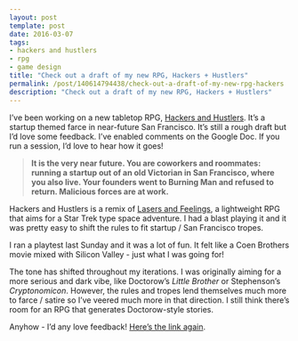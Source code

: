 ```yaml
---
layout: post
template: post
date: 2016-03-07
tags:
- hackers and hustlers
- rpg
- game design
title: "Check out a draft of my new RPG, Hackers + Hustlers"
permalink: /post/140614794438/check-out-a-draft-of-my-new-rpg-hackers
description: "Check out a draft of my new RPG, Hackers + Hustlers"
---
```

<p>I’ve been working on a new tabletop RPG, <a href="https://docs.google.com/document/d/1AizW3DBq47rKsdw7FuUReVJbmCnk5ELLG8KNb7wt6Lw/edit?usp=sharing">Hackers and Hustlers</a>. It’s a startup themed farce in near-future San Francisco. It’s still a rough draft but I’d love some feedback. I’ve enabled comments on the Google Doc. If you run a session, I’d love to hear how it goes!</p><blockquote><p><b>It is the very near future. You are coworkers and roommates: running a startup out of an old Victorian in San Francisco, where you also live. Your founders went to Burning Man and refused to return. Malicious forces are at work.</b><br></p></blockquote><p>Hackers and Hustlers is a remix of <a href="http://onesevendesign.com/lasers_and_feelings_rpg.pdf">Lasers and Feelings</a>, a lightweight RPG that aims for a Star Trek type space adventure. I had a blast playing it and it was pretty easy to shift the rules to fit startup / San Francisco tropes.</p><p>I ran a playtest last Sunday and it was a lot of fun. It felt like a Coen Brothers movie mixed with Silicon Valley - just what I was going for!</p><p>The tone has shifted throughout my iterations. I was originally aiming for a more serious and dark vibe, like Doctorow’s <i>Little Brother</i>&nbsp;or Stephenson’s <i>Cryptonomicon</i>. However, the rules and tropes lend themselves much more to farce / satire so I’ve veered much more in that direction. I still think there’s room for an RPG that generates Doctorow-style stories.</p><p>Anyhow - I’d any love feedback! <a href="https://docs.google.com/document/d/1AizW3DBq47rKsdw7FuUReVJbmCnk5ELLG8KNb7wt6Lw/edit?usp=sharing">Here’s the link again</a>.</p>